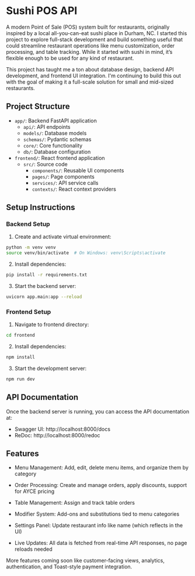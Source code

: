 # Sushi POS API

A modern Point of Sale (POS) system built for restaurants, originally inspired by a local all-you-can-eat sushi place in Durham, NC. I started this project to explore full-stack development and build something useful that could streamline restaurant operations like menu customization, order processing, and table tracking. While it started with sushi in mind, it’s flexible enough to be used for any kind of restaurant.

This project has taught me a ton about database design, backend API development, and frontend UI integration. I'm continuing to build this out with the goal of making it a full-scale solution for small and mid-sized restaurants.
## Project Structure

- `app/`: Backend FastAPI application
  - `api/`: API endpoints
  - `models/`: Database models
  - `schemas/`: Pydantic schemas
  - `core/`: Core functionality
  - `db/`: Database configuration
- `frontend/`: React frontend application
  - `src/`: Source code
    - `components/`: Reusable UI components
    - `pages/`: Page components
    - `services/`: API service calls
    - `contexts/`: React context providers

## Setup Instructions

### Backend Setup

1. Create and activate virtual environment:
```bash
python -m venv venv
source venv/bin/activate  # On Windows: venv\Scripts\activate
```

2. Install dependencies:
```bash
pip install -r requirements.txt
```

3. Start the backend server:
```bash
uvicorn app.main:app --reload
```

### Frontend Setup

1. Navigate to frontend directory:
```bash
cd frontend
```

2. Install dependencies:
```bash
npm install
```

3. Start the development server:
```bash
npm run dev
```

## API Documentation

Once the backend server is running, you can access the API documentation at:
- Swagger UI: http://localhost:8000/docs
- ReDoc: http://localhost:8000/redoc

## Features

- Menu Management: Add, edit, delete menu items, and organize them by category

- Order Processing: Create and manage orders, apply discounts, support for AYCE pricing

- Table Management: Assign and track table orders

- Modifier System: Add-ons and substitutions tied to menu categories

- Settings Panel: Update restaurant info like name (which reflects in the UI)

- Live Updates: All data is fetched from real-time API responses, no page reloads needed

More features coming soon like customer-facing views, analytics, authentication, and Toast-style payment integration.
